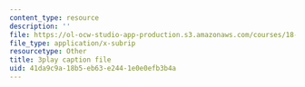 ```yaml
---
content_type: resource
description: ''
file: https://ol-ocw-studio-app-production.s3.amazonaws.com/courses/18-01sc-single-variable-calculus-fall-2010/41da9c9a18b5eb63e2441e0e0efb3b4a_kCPVBl953eY.srt
file_type: application/x-subrip
resourcetype: Other
title: 3play caption file
uid: 41da9c9a-18b5-eb63-e244-1e0e0efb3b4a
---
```

